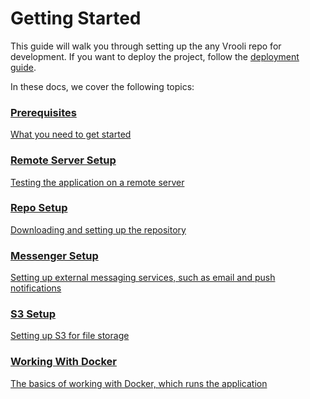 # Getting Started
This guide will walk you through setting up the any Vrooli repo for development. If you want to deploy the project, follow the [deployment guide](TODO).

In these docs, we cover the following topics:

<div class="card-container">

  <div class="card">
    <a href="prerequisites.html">
      <h3>Prerequisites</h3>
      <p>What you need to get started</p>
    </a>
  </div>

  <div class="card">
    <a href="remote_setup.html">
      <h3>Remote Server Setup</h3>
      <p>Testing the application on a remote server</p>
    </a>
  </div>

  <div class="card">
    <a href="repo_setup.html">
      <h3>Repo Setup</h3>
      <p>Downloading and setting up the repository</p>
    </a>
  </div>

  <div class="card">
    <a href="messenger_setup.html">
      <h3>Messenger Setup</h3>
      <p>Setting up external messaging services, such as email and push notifications</p>
    </a>
  </div>

  <div class="card">
    <a href="s3_setup.html">
      <h3>S3 Setup</h3>
      <p>Setting up S3 for file storage</p>
    </a>
  </div>

  <div class="card">
    <a href="working_with_docker.html">
      <h3>Working With Docker</h3>
      <p>The basics of working with Docker, which runs the application</p>
    </a>
  </div>

</div>